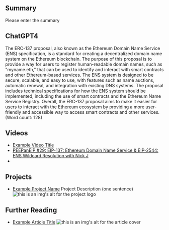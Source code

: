 ## Summary

Please enter the summary

## ChatGPT4

The ERC-137 proposal, also known as the Ethereum Domain Name Service (ENS) specification, is a standard for creating a decentralized domain name system on the Ethereum blockchain. The purpose of this proposal is to provide a way for users to register human-readable domain names, such as "myname.eth," that can be used to identify and interact with smart contracts and other Ethereum-based services. The ENS system is designed to be secure, scalable, and easy to use, with features such as name auctions, automatic renewal, and integration with existing DNS systems. The proposal includes technical specifications for how the ENS system should be implemented, including the use of smart contracts and the Ethereum Name Service Registry. Overall, the ERC-137 proposal aims to make it easier for users to interact with the Ethereum ecosystem by providing a more user-friendly and accessible way to access smart contracts and other services. (Word count: 128)

## Videos

- [Example Video Title](https://www.youtube.com/watch?v=TDGq4aeevgY)
- [PEEPanEIP #29: EIP-137: Ethereum Domain Name Service & EIP-2544: ENS Wildcard Resolution with Nick J](https://www.youtube.com/watch?v=r3IqenS0VQo&list=PL4cwHXAawZxqu0PKKyMzG_3BJV_xZTi1F&index=84)
- 

## Projects

- [Example Project Name](https://xxxx.xxx/xxxxx) Project Description (one sentence) ![this is an img's alt for the project logo](https://xxxx.xxx/project-logo.xxx)

## Further Reading

- [Example Article Title](https://xxxx.xxx/xxxxx) ![this is an img's alt for the article cover](https://xxxx.xxx/article-cover.xxx)
